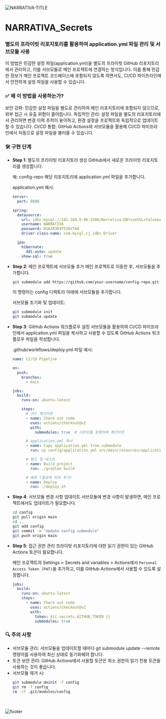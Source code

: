 ![NARRATIVA-TITLE](https://github.com/user-attachments/assets/97538156-f202-4b48-8543-9bbf835fda0e)
# NARRATIVA_Secrets

### 별도의 프라이빗 리포지토리를 활용하여 application.yml 파일 관리 및 서브모듈 사용
이 방법은 민감한 설정 파일(application.yml)을 별도의 프라이빗 GitHub 리포지토리에서 관리하고, 이를 서브모듈로 메인 프로젝트에 연결하는 방식입니다. 이를 통해 민감한 정보가 메인 프로젝트 코드베이스에 포함되지 않도록 하면서도, CI/CD 파이프라인에서 안전하게 설정 파일을 사용할 수 있습니다.

### ✅ 왜 이 방법을 사용하는가?
보안 강화: 민감한 설정 파일을 별도로 관리하여 메인 리포지토리에 포함되지 않으므로, 외부 접근 시 유출 위험이 줄어듭니다.
독립적인 관리: 설정 파일을 별도의 리포지토리에서 관리하면 변경 이력 추적이 용이하고, 환경 설정을 프로젝트와 독립적으로 업데이트할 수 있습니다.
CI/CD 통합: GitHub Actions와 서브모듈을 활용해 CI/CD 파이프라인에서 자동으로 설정 파일을 불러올 수 있습니다.

### 🛠️ 구현 단계
+ **Step 1**: 별도의 프라이빗 리포지토리 생성
  GitHub에서 새로운 프라이빗 리포지토리를 생성합니다.

  예: config-repo
  해당 리포지토리에 application.yml 파일을 추가합니다.
  
  application.yml 예시:
  ```yaml
  server:
    port: 8080
  
  spring:
    datasource:
      url: jdbc:mysql://192.168.0.96:3306/Narrativa-DB?useSSL=false&serverTimezone=Asia/Seoul
      username: NARRATIVA
      password: N1A2R3R4T5I6V7A8
      driver-class-name: com.mysql.cj.jdbc.Driver
  
    jpa:
      hibernate:
        ddl-auto: update
      show-sql: true
  ```

+ **Step 2**: 메인 프로젝트에 서브모듈 추가
  메인 프로젝트로 이동한 후, 서브모듈을 추가합니다.
  ```bash
  git submodule add https://github.com/your-username/config-repo.git config
  ```
  
  이 명령어는 config 디렉토리 아래에 서브모듈을 추가합니다.
  
  서브모듈 초기화 및 업데이트:
  ```bash
  git submodule init
  git submodule update
  ```

+ **Step 3**: GitHub Actions 워크플로우 설정
  서브모듈을 활용하여 CI/CD 파이프라인에서 application.yml 파일을 복사하고 사용할 수 있도록 GitHub Actions 워크플로우 파일을 작성합니다.

  .github/workflows/deploy.yml 파일 예시:
  
  ```yaml
  name: CI/CD Pipeline
  
  on:
    push:
      branches:
        - main
  
  jobs:
    build:
      runs-on: ubuntu-latest
  
      steps:
        # 코드 체크아웃
        - name: Check out code
          uses: actions/checkout@v2
          with:
            submodules: true  # 서브모듈 포함하여 체크아웃
  
        # application.yml 복사
        - name: Copy application.yml from submodule
          run: cp config/application.yml src/main/resources/application.yml
  
        # 빌드 및 테스트
        - name: Build project
          run: ./gradlew build
  
        # 배포 (필요에 따라 추가)
        - name: Deploy
          run: ./deploy.sh
  ```
+ **Step 4**: 서브모듈 변경 사항 업데이트
  서브모듈에 변경 사항이 발생하면, 메인 프로젝트에서도 업데이트가 필요합니다.
  ```bash
  cd config
  git pull origin main
  cd ..
  git add config
  git commit -m "Update config submodule"
  git push origin main
  ```

+ **Step 5**: 접근 권한 관리
  프라이빗 리포지토리에 대한 읽기 권한이 있는 GitHub Actions 토큰이 필요합니다.
  
  메인 프로젝트의 Settings > Secrets and variables > Actions에서 ```Personal Access Token (PAT)```을 추가하고, 이를 GitHub Actions에서 사용할 수 있도록 설정합니다.
  
  ```yaml
  jobs:
    build:
      runs-on: ubuntu-latest
      steps:
        - name: Check out code
          uses: actions/checkout@v2
          with:
            token: ${{ secrets.GITHUB_TOKEN }}
            submodules: true
  ```

### 🔍 주의 사항
+ 서브모듈 관리:
  서브모듈을 업데이트할 때마다 git submodule update --remote 명령어를 사용하여 최신 상태로 동기화해야 합니다.
+ 토큰 보안 관리:
  GitHub Actions에서 사용할 토큰은 최소 권한의 읽기 전용 토큰을 사용하는 것이 좋습니다.
+ 서브모듈 제거 시:
  ```bash
  git submodule deinit -f config
  git rm -f config
  rm -rf .git/modules/config
  ```
  
<br /><br />
![footer](https://github.com/user-attachments/assets/df9a78ea-0367-4899-b77e-bb20175dc1dc)

